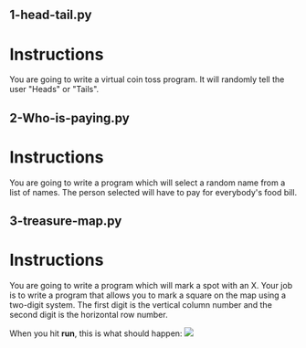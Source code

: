 ## 1-head-tail.py

# Instructions

You are going to write a virtual coin toss program. It will randomly tell the user "Heads" or "Tails".

## 2-Who-is-paying.py

# Instructions

You are going to write a program which will select a random name from a list of names. The person selected will have to pay for everybody's food bill.

## 3-treasure-map.py

# Instructions

You are going to write a program which will mark a spot with an X.
Your job is to write a program that allows you to mark a square on the map using a two-digit system. The first digit is the vertical column number and the second digit is the horizontal row number.

When you hit **run**, this is what should happen:
![](https://cdn.fs.teachablecdn.com/5hliFjyIR96LdestyfPd)
